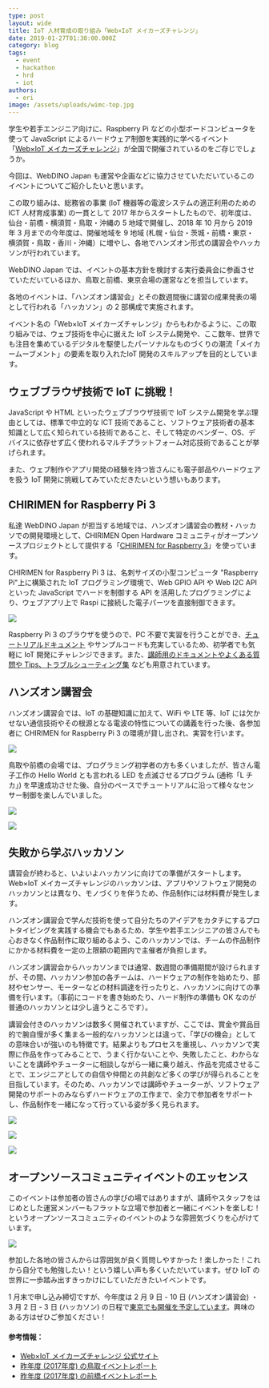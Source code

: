 ```yaml
---
type: post
layout: wide
title: IoT 人材育成の取り組み「Web×IoT メイカーズチャレンジ」
date: 2019-01-27T01:30:00.000Z
category: blog
tags:
  - event
  - hackathon
  - hrd
  - iot
authors:
  - eri
image: /assets/uploads/wimc-top.jpg
---
```

学生や若手エンジニア向けに、Raspberry Pi などの小型ボードコンピュータを使って JavaScript によるハードウェア制御を実践的に学べるイベント「[Web×IoT メイカーズチャレンジ](https://webiotmakers.github.io/)」が全国で開催されているのをご存じでしょうか。

今回は、WebDINO Japan も運営や企画などに協力させていただいているこのイベントについてご紹介したいと思います。

この取り組みは、総務省の事業 (IoT 機器等の電波システムの適正利用のための ICT 人材育成事業) の一貫として 2017 年からスタートしたもので、初年度は、仙台・前橋・横須賀・鳥取・沖縄の 5 地域で開催し、2018 年 10 月から 2019 年 3 月までの今年度は、開催地域を 9 地域 (札幌・仙台・茨城・前橋・東京・横須賀・鳥取・香川・沖縄）に増やし、各地でハンズオン形式の講習会やハッカソンが行われています。

WebDINO Japan では、イベントの基本方針を検討する実行委員会に参画させていただいているほか、鳥取と前橋、東京会場の運営などを担当しています。

各地のイベントは、「ハンズオン講習会」とその数週間後に講習の成果発表の場として行われる「ハッカソン」の 2 部構成で実施されます。

イベント名の「Web×IoT メイカーズチャレンジ」からもわかるように、この取り組みでは、ウェブ技術を中心に据えた IoT システム開発や、ここ数年、世界でも注目を集めているデジタルを駆使したパーソナルなものづくりの潮流「メイカームーブメント」の要素を取り入れたIoT 開発のスキルアップを目的としています。

## ウェブブラウザ技術で IoT に挑戦！

JavaScript や HTML といったウェブブラウザ技術で IoT システム開発を学ぶ理由としては、標準で中立的な ICT 技術であること、ソフトウェア技術者の基本知識として広く知られている技術であること、そして特定のベンダー、OS、デバイスに依存せず広く使われるマルチプラットフォーム対応技術であることが挙げられます。

また、ウェブ制作やアプリ開発の経験を持つ皆さんにも電子部品やハードウェアを扱う IoT 開発に挑戦してみていただきたいという想いもあります。

## CHIRIMEN for Raspberry Pi 3

私達 WebDINO Japan が担当する地域では、ハンズオン講習会の教材・ハッカソでの開発環境として、CHIRIMEN Open Hardware コミュニティがオープンソースプロジェクトとして提供する「[CHIRIMEN for Raspberry 3](https://tutorial.chirimen.org/)」を使っています。

CHIRIMEN for Raspberry Pi 3 は、名刺サイズの小型コンピュータ "Raspberry Pi"上に構築された IoT プログラミング環境で、Web GPIO API や Web I2C API といった JavaScript でハードを制御する API を活用したプログラミングにより、ウェブアプリ上で Raspi に接続した電子パーツを直接制御できます。

![](/assets/uploads/chirimenforraspberrypi3.png)

Raspberry Pi 3 のブラウザを使うので、PC 不要で実習を行うことができ、[チュートリアルドキュメント](https://tutorial.chirimen.org/raspi3/ja/) やサンプルコードも充実しているため、初学者でも気軽に IoT 開発にチャレンジできます。また、[講師用のドキュメントやよくある質問や Tips、トラブルシューティング集](https://tutorial.chirimen.org/raspi3/ja/#appendix--faq) なども用意されています。

## ハンズオン講習会

ハンズオン講習会では、IoT の基礎知識に加えて、WiFi や LTE 等、IoT には欠かせない通信技術やその根源となる電波の特性についての講義を行った後、各参加者に CHIRIMEN for Raspberry Pi 3 の環境が貸し出され、実習を行います。

![](/assets/uploads/handson3.jpg)

鳥取や前橋の会場では、プログラミング初学者の方も多くいましたが、皆さん電子工作の Hello World とも言われる LED を点滅させるプログラム (通称「L チカ」) を早速成功させた後、自分のペースでチュートリアルに沿って様々なセンサー制御を楽しんでいました。

![](/assets/uploads/led3.jpg)

![](/assets/uploads/tutorial.jpg)

## 失敗から学ぶハッカソン

講習会が終わると、いよいよハッカソンに向けての準備がスタートします。Web×IoT メイカーズチャレンジのハッカソンは、アプリやソフトウェア開発のハッカソンとは異なり、モノづくりを伴うため、作品制作には材料費が発生します。

ハンズオン講習会で学んだ技術を使って自分たちのアイデアをカタチにするプロトタイピングを実践する機会でもあるため、学生や若手エンジニアの皆さんでも心おきなく作品制作に取り組めるよう、このハッカソンでは、チームの作品制作にかかる材料費を一定の上限額の範囲内で主催者が負担します。

ハンズオン講習会からハッカソンまでは通常、数週間の準備期間が設けられますが、その間、ハッカソン参加の各チームは、ハードウェアの制作を始めたり、部材やセンサー、モーターなどの材料調達を行ったりと、ハッカソンに向けての準備を行います。（事前にコードを書き始めたり、ハード制作の準備も OK なのが普通のハッカソンとは少し違うところです）。

講習会付きのハッカソンは数多く開催されていますが、ここでは、賞金や賞品目的で腕自慢が多く集まる一般的なハッカソンとは違って、「学びの機会」としての意味合いが強いのも特徴です。結果よりもプロセスを重視し、ハッカソンで実際に作品を作ってみることで、うまく行かないことや、失敗したこと、わからないことを講師やチューターに相談しながら一緒に乗り越え、作品を完成させることで、エンジニアとしての自信や仲間との共創など多くの学びが得られることを目指しています。そのため、ハッカソンでは講師やチューターが、ソフトウェア開発のサポートのみならずハードウェアの工作まで、全力で参加者をサポートし、作品制作を一緒になって行っている姿が多く見られます。

![](/assets/uploads/mentor2.jpg)

![](/assets/uploads/mentot7.jpg)

![](/assets/uploads/mentor1.jpg)

## オープンソースコミュニティイベントのエッセンス

このイベントは参加者の皆さんの学びの場ではありますが、講師やスタッフをはじめとした運営メンバーもフラットな立場で参加者と一緒にイベントを楽しむ！というオープンソースコミュニティのイベントのような雰囲気づくりを心がけています。

![](/assets/uploads/staff2.jpg)

参加した各地の皆さんからは雰囲気が良く質問しやすかった！楽しかった！これから自分でも勉強したい！という嬉しい声も多くいただいています。ぜひ IoT の世界に一歩踏み出すきっかけにしていただきたいイベントです。

1 月末で申し込み締切ですが、今年度は 2 月 9 日 - 10 日 (ハンズオン講習会) ・ 3 月 2 日 - 3 日 (ハッカソン) の日程で[東京でも開催を予定しています](https://webiotmakers.github.io/2018/tokyo/)。興味のある方はぜひご参加ください！

#### 参考情報：

* [Web×IoT メイカーズチャレンジ 公式サイト](https://webiotmakers.github.io/)
* [昨年度 (2017年度) の鳥取イベントレポート](https://webiotmakers.github.io/2017/tottori/)
* [昨年度 (2017年度) の前橋イベントレポート](https://webiotmakers.github.io/2017/maebashi/)
